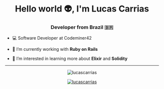 <h1 align="center">Hello world 👽, I'm Lucas Carrias</h1>
<h3 align="center">Developer from Brazil 🇧🇷</h3>


- 💻 Software Developer at Codeminer42

- 💼 I’m currently working with **Ruby on Rails**

- 🔎 I’m interested in learning more about **Elixir** and **Solidity**

---

<p align="center"><img  src="https://github-readme-stats.vercel.app/api/top-langs?username=lucascarrias&show_icons=true&locale=en&layout=compact&hide=jupyter%20notebook&theme=dark" alt="lucascarrias" /></p>

<p align="center"> <a href="https://github.com/ryo-ma/github-profile-trophy"><img src="https://github-profile-trophy.vercel.app/?username=lucascarrias&row=1&theme=dark" alt="lucascarrias" /></a> </p>
